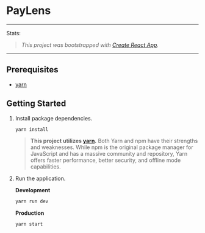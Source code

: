 # PayLens

---

Stats:

> _This project was bootstrapped with [Create React App](https://github.com/facebook/create-react-app)._

---

## Prerequisites

- [yarn](https://yarnpkg.com/getting-started/install)

## Getting Started

1. Install package dependencies.

   ```bash
   yarn install
   ```

   > **This project utilizes [yarn](https://yarnpkg.com/getting-started/install).** Both Yarn and npm have their strengths and weaknesses. While npm is the original package manager for JavaScript and has a massive community and repository, Yarn offers faster performance, better security, and offline mode capabilities.

2. Run the application.

   **Development**

   ```bash
   yarn run dev
   ```

   **Production**

   ```bash
   yarn start
   ```
